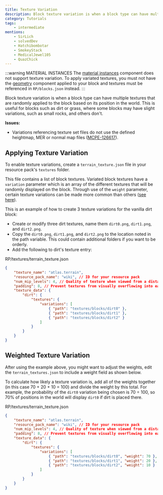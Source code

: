 ```yaml
---
title: Texture Variation
description: Block texture variation is when a block type can have multiple textures that are randomly applied to the block based on its position in the world.
category: Tutorials
tags:
    - intermediate
mentions:
    - SirLich
    - solvedDev
    - Hatchibombotar
    - SmokeyStack
    - MedicalJewel105
    - QuazChick
---
```


:::warning MATERIAL INSTANCES
The [material instances](/blocks/block-components#material-instances) component does not support texture variation. To apply variated textures, you must not have the [geometry](/blocks/block-components#geometry) component applied to your block and textures must be referenced in `RP/blocks.json` instead.
:::

Block texture variation is when a block type can have multiple textures that are randomly applied to the block based on its position in the world. This is useful for blocks such as dirt or grass, where some blocks may have slight variations, such as small rocks, and others don't.

**Issues:**

-   Variations referencing texture set files do not use the defined heightmap, MER or normal map files ([MCPE-126617](https://bugs.mojang.com/browse/MCPE-126617)).

## Applying Texture Variation

To enable texture variations, create a `terrain_texture.json` file in your resource pack's `textures` folder.

This file contains a list of block textures. Variated block textures have a `variation` parameter which is an array of the different textures that will be randomly displayed on the block. Through use of the `weight` parameter, certain texture variations can be made more common than others ([see here](#weighted-texture-variation)).

This is an example of how to create 3 texture variations for the vanilla dirt block:

-   Create or modify three dirt textures, name them `dirt0.png`, `dirt1.png`, and `dirt2.png`.
-   Copy the `dirt0.png`, `dirt1.png`, and `dirt2.png` to the location noted in the path variable. This could contain additional folders if you want to be orderly.
-   Add the following to dirt's texture entry:

<CodeHeader>RP/textures/terrain_texture.json</CodeHeader>

```json
{
    "texture_name": "atlas.terrain",
    "resource_pack_name": "wiki", // ID for your resource pack
    "num_mip_levels": 4, // Quality of texture when viewed from a distance or at an angle
    "padding": 8, // Prevent textures from visually overflowing into each other
    "texture_data": {
        "dirt": {
            "textures": {
                "variations": [
                    { "path": "textures/blocks/dirt0" },
                    { "path": "textures/blocks/dirt1" },
                    { "path": "textures/blocks/dirt2" }
                ]
            }
        }
    }
}
```

## Weighted Texture Variation

After using the example above, you might want to adjust the weights, edit the `terrain_textures.json` to include a weight field as shown below.

To calculate how likely a texture variation is, add all of the weights together (in this case 70 + 20 + 10 = 100) and divide the weight by this total. For example, the probability of the `dirt0` variation being chosen is 70 &div; 100, so 70% of positions in the world will display `dirt0` if dirt is placed there.

<CodeHeader>RP/textures/terrain_texture.json</CodeHeader>

```json
{
    "texture_name": "atlas.terrain",
    "resource_pack_name": "wiki", // ID for your resource pack
    "num_mip_levels": 4, // Quality of texture when viewed from a distance or at an angle
    "padding": 8, // Prevent textures from visually overflowing into each other
    "texture_data": {
        "dirt": {
            "textures": {
                "variations": [
                    { "path": "textures/blocks/dirt0", "weight": 70 },
                    { "path": "textures/blocks/dirt1", "weight": 20 },
                    { "path": "textures/blocks/dirt2", "weight": 10 }
                ]
            }
        }
    }
}
```